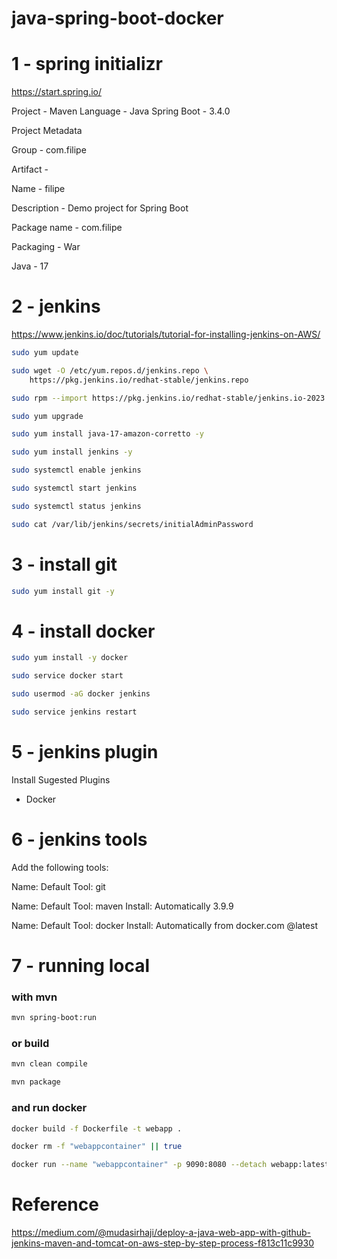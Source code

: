 # java-spring-boot-docker

# 1 - spring initializr

https://start.spring.io/

Project - Maven
Language - Java
Spring Boot - 3.4.0

Project Metadata

Group - com.filipe

Artifact -

Name - filipe

Description - Demo project for Spring Boot

Package name - com.filipe

Packaging - War

Java - 17

# 2 - jenkins

https://www.jenkins.io/doc/tutorials/tutorial-for-installing-jenkins-on-AWS/

```bash
sudo yum update
```

```bash
sudo wget -O /etc/yum.repos.d/jenkins.repo \
    https://pkg.jenkins.io/redhat-stable/jenkins.repo
```

```bash
sudo rpm --import https://pkg.jenkins.io/redhat-stable/jenkins.io-2023.key
```

```bash
sudo yum upgrade
```

```bash
sudo yum install java-17-amazon-corretto -y
```

```bash
sudo yum install jenkins -y
```

```bash
sudo systemctl enable jenkins
```

```bash
sudo systemctl start jenkins
```

```bash
sudo systemctl status jenkins
```

```bash
sudo cat /var/lib/jenkins/secrets/initialAdminPassword
```

# 3 - install git

```bash
sudo yum install git -y
```

# 4 - install docker

```bash
sudo yum install -y docker
```

```bash
sudo service docker start
```

```bash
sudo usermod -aG docker jenkins
```

```bash
sudo service jenkins restart
```

# 5 - jenkins plugin

Install Sugested Plugins

- Docker

# 6 - jenkins tools

Add the following tools:

Name: Default
Tool: git

Name: Default
Tool: maven
Install: Automatically 3.9.9

Name: Default
Tool: docker
Install: Automatically from docker.com @latest

# 7 - running local

### with mvn

```bash
mvn spring-boot:run
```

### or build

```bash
mvn clean compile
```

```bash
mvn package
```

### and run docker

```bash
docker build -f Dockerfile -t webapp .
```

```bash
docker rm -f "webappcontainer" || true
```

```bash
docker run --name "webappcontainer" -p 9090:8080 --detach webapp:latest
```

# Reference

https://medium.com/@mudasirhaji/deploy-a-java-web-app-with-github-jenkins-maven-and-tomcat-on-aws-step-by-step-process-f813c11c9930
